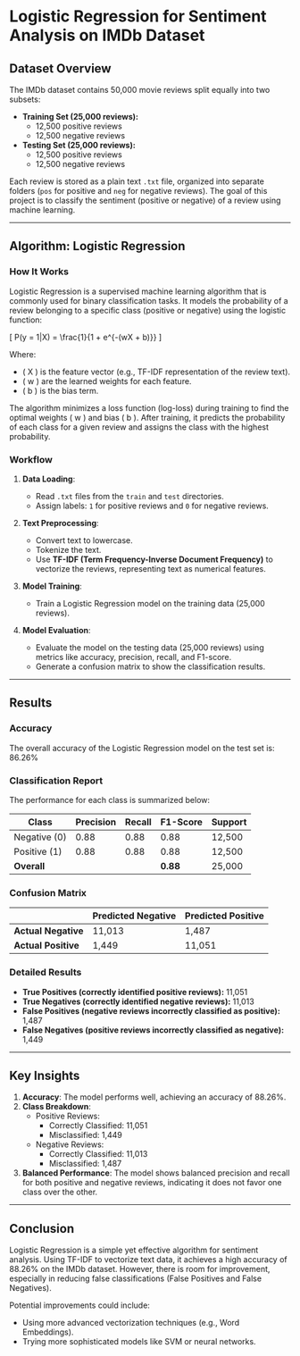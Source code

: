# Logistic Regression for Sentiment Analysis on IMDb Dataset

## Dataset Overview

The IMDb dataset contains 50,000 movie reviews split equally into two subsets:
- **Training Set (25,000 reviews):**
  - 12,500 positive reviews
  - 12,500 negative reviews
- **Testing Set (25,000 reviews):**
  - 12,500 positive reviews
  - 12,500 negative reviews

Each review is stored as a plain text `.txt` file, organized into separate folders (`pos` for positive and `neg` for negative reviews). The goal of this project is to classify the sentiment (positive or negative) of a review using machine learning.

---

## Algorithm: Logistic Regression

### How It Works

Logistic Regression is a supervised machine learning algorithm that is commonly used for binary classification tasks. It models the probability of a review belonging to a specific class (positive or negative) using the logistic function:

\[
P(y = 1|X) = \frac{1}{1 + e^{-(wX + b)}}
\]

Where:
- \( X \) is the feature vector (e.g., TF-IDF representation of the review text).
- \( w \) are the learned weights for each feature.
- \( b \) is the bias term.

The algorithm minimizes a loss function (log-loss) during training to find the optimal weights \( w \) and bias \( b \). After training, it predicts the probability of each class for a given review and assigns the class with the highest probability.

### Workflow
1. **Data Loading**:
   - Read `.txt` files from the `train` and `test` directories.
   - Assign labels: `1` for positive reviews and `0` for negative reviews.

2. **Text Preprocessing**:
   - Convert text to lowercase.
   - Tokenize the text.
   - Use **TF-IDF (Term Frequency-Inverse Document Frequency)** to vectorize the reviews, representing text as numerical features.

3. **Model Training**:
   - Train a Logistic Regression model on the training data (25,000 reviews).

4. **Model Evaluation**:
   - Evaluate the model on the testing data (25,000 reviews) using metrics like accuracy, precision, recall, and F1-score.
   - Generate a confusion matrix to show the classification results.

---

## Results

### Accuracy
The overall accuracy of the Logistic Regression model on the test set is: 86.26%

### Classification Report
The performance for each class is summarized below:

| Class           | Precision | Recall | F1-Score | Support |
|------------------|-----------|--------|----------|---------|
| Negative (0)     | 0.88      | 0.88   | 0.88     | 12,500  |
| Positive (1)     | 0.88      | 0.88   | 0.88     | 12,500  |
| **Overall**      |           |        | **0.88** | 25,000  |

### Confusion Matrix

|                  | Predicted Negative | Predicted Positive |
|------------------|--------------------|--------------------|
| **Actual Negative** | 11,013              | 1,487              |
| **Actual Positive** | 1,449               | 11,051             |

### Detailed Results
- **True Positives (correctly identified positive reviews):** 11,051
- **True Negatives (correctly identified negative reviews):** 11,013
- **False Positives (negative reviews incorrectly classified as positive):** 1,487
- **False Negatives (positive reviews incorrectly classified as negative):** 1,449

---

## Key Insights

1. **Accuracy**: The model performs well, achieving an accuracy of 88.26%.
2. **Class Breakdown**:
   - Positive Reviews:
     - Correctly Classified: 11,051
     - Misclassified: 1,449
   - Negative Reviews:
     - Correctly Classified: 11,013
     - Misclassified: 1,487
3. **Balanced Performance**: The model shows balanced precision and recall for both positive and negative reviews, indicating it does not favor one class over the other.

---

## Conclusion

Logistic Regression is a simple yet effective algorithm for sentiment analysis. Using TF-IDF to vectorize text data, it achieves a high accuracy of 88.26% on the IMDb dataset. However, there is room for improvement, especially in reducing false classifications (False Positives and False Negatives).

Potential improvements could include:
- Using more advanced vectorization techniques (e.g., Word Embeddings).
- Trying more sophisticated models like SVM or neural networks.